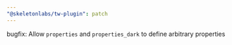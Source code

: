 ```yaml
---
"@skeletonlabs/tw-plugin": patch
---
```


bugfix: Allow `properties` and `properties_dark` to define arbitrary properties
